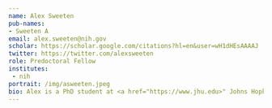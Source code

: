 ```yaml
---
name: Alex Sweeten
pub-names:
- Sweeten A
email: alex.sweeten@nih.gov
scholar: https://scholar.google.com/citations?hl=en&user=wH1dHEsAAAAJ
twitter: https://twitter.com/alexsweeten
role: Predoctoral Fellow
institutes:
 - nih
portrait: /img/asweeten.jpeg
bio: Alex is a PhD student at <a href="https://www.jhu.edu>" Johns Hopkins University</a>, supervised by <a href="https://schatz-lab.org/"> Michael Schatz</a> and Adam Phillippy. Alex got a Bachelor’s degree with a Joint Major in Computer Science and Molecular Biology & Biochemistry from <a href="https://www.sfu.ca"> Simon Fraser University</a> in 2017, and a Master’s Degree in Computer Science in 2019. Before starting his PhD, Alex worked as a software developer at <a href="https://bcgsc.ca">Canada’s Michael Smith Genome Science Centre </a>.
---
```

